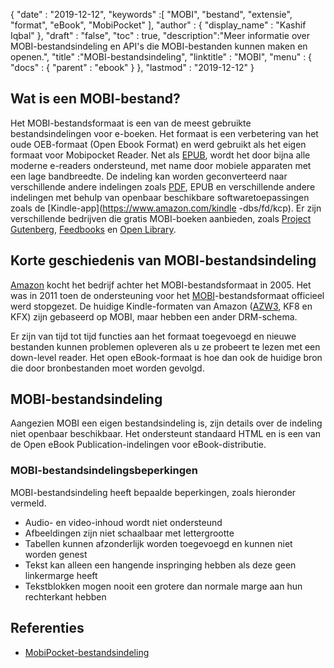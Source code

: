 {
  "date" : "2019-12-12",
  "keywords" :[ "MOBI", "bestand", "extensie", "format", "eBook", "MobiPocket" ],
  "author" : {
    "display_name" : "Kashif Iqbal"
},
  "draft" : "false",
  "toc" : true,
  "description":"Meer informatie over MOBI-bestandsindeling en API's die MOBI-bestanden kunnen maken en openen.",
  "title" :"MOBI-bestandsindeling",
  "linktitle" : "MOBI",
  "menu" : {
    "docs" : {
      "parent" : "ebook"
}
},
  "lastmod" : "2019-12-12"
}

## Wat is een MOBI-bestand?

Het MOBI-bestandsformaat is een van de meest gebruikte bestandsindelingen voor e-boeken. Het formaat is een verbetering van het oude OEB-formaat (Open Ebook Format) en werd gebruikt als het eigen formaat voor Mobipocket Reader. Net als [EPUB](/nl/ebook/epub/), wordt het door bijna alle moderne e-readers ondersteund, met name door mobiele apparaten met een lage bandbreedte. De indeling kan worden geconverteerd naar verschillende andere indelingen zoals [PDF](/nl/pdf/), EPUB en verschillende andere indelingen met behulp van openbaar beschikbare softwaretoepassingen zoals de [Kindle-app](https://www.amazon.com/kindle -dbs/fd/kcp). Er zijn verschillende bedrijven die gratis MOBI-boeken aanbieden, zoals [Project Gutenberg](https://www.gutenberg.org/), [Feedbooks](http://www.feedbooks.com/) en [Open Library]( https://openlibrary.org/).

## Korte geschiedenis van MOBI-bestandsindeling

[Amazon](https://www.amazon.com) kocht het bedrijf achter het MOBI-bestandsformaat in 2005. Het was in 2011 toen de ondersteuning voor het [MOBI](/nl/ebook/mobi/)-bestandsformaat officieel werd stopgezet. De huidige Kindle-formaten van Amazon ([AZW3](/nl/ebook/azw3/), KF8 en KFX) zijn gebaseerd op MOBI, maar hebben een ander DRM-schema.

Er zijn van tijd tot tijd functies aan het formaat toegevoegd en nieuwe bestanden kunnen problemen opleveren als u ze probeert te lezen met een down-level reader. Het open eBook-formaat is hoe dan ook de huidige bron die door bronbestanden moet worden gevolgd.

## MOBI-bestandsindeling

Aangezien MOBI een eigen bestandsindeling is, zijn details over de indeling niet openbaar beschikbaar. Het ondersteunt standaard HTML en is een van de Open eBook Publication-indelingen voor eBook-distributie.

### MOBI-bestandsindelingsbeperkingen

MOBI-bestandsindeling heeft bepaalde beperkingen, zoals hieronder vermeld.

* Audio- en video-inhoud wordt niet ondersteund
* Afbeeldingen zijn niet schaalbaar met lettergrootte
* Tabellen kunnen afzonderlijk worden toegevoegd en kunnen niet worden genest
* Tekst kan alleen een hangende inspringing hebben als deze geen linkermarge heeft
* Tekstblokken mogen nooit een grotere dan normale marge aan hun rechterkant hebben

## Referenties

* [MobiPocket-bestandsindeling](https://www.loc.gov/preservation/digital/formats/fdd/fdd000472.shtml)

